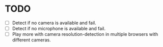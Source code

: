 # TODO

- [ ] Detect if no camera is available and fail.
- [ ] Detect if no microphone is available and fail.
- [ ] Play more with camera resolution-detection in multiple browsers with different cameras.
